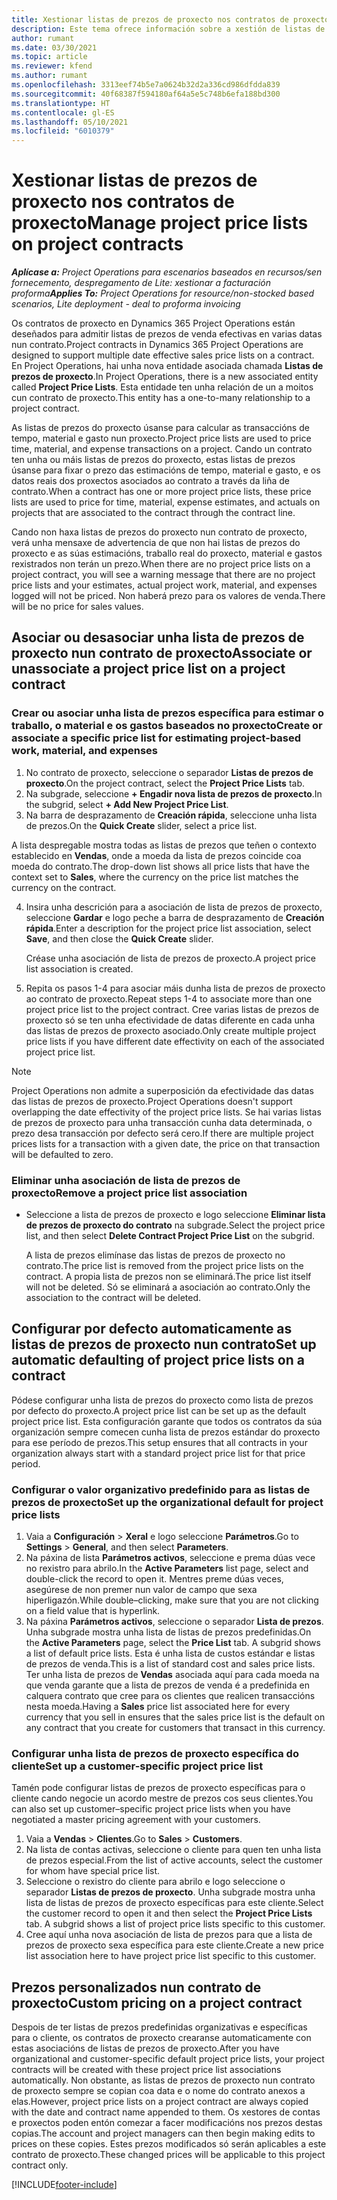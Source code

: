 ```yaml
---
title: Xestionar listas de prezos de proxecto nos contratos de proxecto
description: Este tema ofrece información sobre a xestión de listas de prezos de proxecto en contratos de proxecto.
author: rumant
ms.date: 03/30/2021
ms.topic: article
ms.reviewer: kfend
ms.author: rumant
ms.openlocfilehash: 3313eef74b5e7a0624b32d2a336cd986dfdda839
ms.sourcegitcommit: 40f68387f594180af64a5e5c748b6efa188bd300
ms.translationtype: HT
ms.contentlocale: gl-ES
ms.lasthandoff: 05/10/2021
ms.locfileid: "6010379"
---
```

# <a name="manage-project-price-lists-on-project-contracts"></a><span data-ttu-id="d1211-103">Xestionar listas de prezos de proxecto nos contratos de proxecto</span><span class="sxs-lookup"><span data-stu-id="d1211-103">Manage project price lists on project contracts</span></span>

<span data-ttu-id="d1211-104">_**Aplícase a:** Project Operations para escenarios baseados en recursos/sen fornecemento, despregamento de Lite: xestionar a facturación proforma_</span><span class="sxs-lookup"><span data-stu-id="d1211-104">_**Applies To:** Project Operations for resource/non-stocked based scenarios, Lite deployment - deal to proforma invoicing_</span></span>

<span data-ttu-id="d1211-105">Os contratos de proxecto en Dynamics 365 Project Operations están deseñados para admitir listas de prezos de venda efectivas en varias datas nun contrato.</span><span class="sxs-lookup"><span data-stu-id="d1211-105">Project contracts in Dynamics 365 Project Operations are designed to support multiple date effective sales price lists on a contract.</span></span> <span data-ttu-id="d1211-106">En Project Operations, hai unha nova entidade asociada chamada **Listas de prezos de proxecto**.</span><span class="sxs-lookup"><span data-stu-id="d1211-106">In Project Operations, there is a new associated entity called **Project Price Lists**.</span></span> <span data-ttu-id="d1211-107">Esta entidade ten unha relación de un a moitos cun contrato de proxecto.</span><span class="sxs-lookup"><span data-stu-id="d1211-107">This entity has a one-to-many relationship to a project contract.</span></span>

<span data-ttu-id="d1211-108">As listas de prezos do proxecto úsanse para calcular as transaccións de tempo, material e gasto nun proxecto.</span><span class="sxs-lookup"><span data-stu-id="d1211-108">Project price lists are used to price time, material, and expense transactions on a project.</span></span> <span data-ttu-id="d1211-109">Cando un contrato ten unha ou máis listas de prezos do proxecto, estas listas de prezos úsanse para fixar o prezo das estimacións de tempo, material e gasto, e os datos reais dos proxectos asociados ao contrato a través da liña de contrato.</span><span class="sxs-lookup"><span data-stu-id="d1211-109">When a contract has one or more project price lists, these price lists are used to price for time, material, expense estimates, and actuals on projects that are associated to the contract through the contract line.</span></span>

<span data-ttu-id="d1211-110">Cando non haxa listas de prezos do proxecto nun contrato de proxecto, verá unha mensaxe de advertencia de que non hai listas de prezos do proxecto e as súas estimacións, traballo real do proxecto, material e gastos rexistrados non terán un prezo.</span><span class="sxs-lookup"><span data-stu-id="d1211-110">When there are no project price lists on a project contract, you will see a warning message that there are no project price lists and your estimates, actual project work, material, and expenses logged will not be priced.</span></span> <span data-ttu-id="d1211-111">Non haberá prezo para os valores de venda.</span><span class="sxs-lookup"><span data-stu-id="d1211-111">There will be no price for sales values.</span></span>

## <a name="associate-or-unassociate-a-project-price-list-on-a-project-contract"></a><span data-ttu-id="d1211-112">Asociar ou desasociar unha lista de prezos de proxecto nun contrato de proxecto</span><span class="sxs-lookup"><span data-stu-id="d1211-112">Associate or unassociate a project price list on a project contract</span></span>

### <a name="create-or-associate-a-specific-price-list-for-estimating-project-based-work-material-and-expenses"></a><span data-ttu-id="d1211-113">Crear ou asociar unha lista de prezos específica para estimar o traballo, o material e os gastos baseados no proxecto</span><span class="sxs-lookup"><span data-stu-id="d1211-113">Create or associate a specific price list for estimating project-based work, material, and expenses</span></span>

1. <span data-ttu-id="d1211-114">No contrato de proxecto, seleccione o separador **Listas de prezos de proxecto**.</span><span class="sxs-lookup"><span data-stu-id="d1211-114">On the project contract, select the **Project Price Lists** tab.</span></span>
2. <span data-ttu-id="d1211-115">Na subgrade, seleccione **+ Engadir nova lista de prezos de proxecto**.</span><span class="sxs-lookup"><span data-stu-id="d1211-115">In the subgrid, select **+ Add New Project Price List**.</span></span>
3. <span data-ttu-id="d1211-116">Na barra de desprazamento de **Creación rápida**, seleccione unha lista de prezos.</span><span class="sxs-lookup"><span data-stu-id="d1211-116">On the **Quick Create** slider, select a price list.</span></span> 

  <span data-ttu-id="d1211-117">A lista despregable mostra todas as listas de prezos que teñen o contexto establecido en **Vendas**, onde a moeda da lista de prezos coincide coa moeda do contrato.</span><span class="sxs-lookup"><span data-stu-id="d1211-117">The drop-down list shows all price lists that have the context set to **Sales**, where the currency on the price list matches the currency on the contract.</span></span>
  
4. <span data-ttu-id="d1211-118">Insira unha descrición para a asociación de lista de prezos de proxecto, seleccione **Gardar** e logo peche a barra de desprazamento de **Creación rápida**.</span><span class="sxs-lookup"><span data-stu-id="d1211-118">Enter a description for the project price list association, select **Save**, and then close the **Quick Create** slider.</span></span>

   <span data-ttu-id="d1211-119">Créase unha asociación de lista de prezos de proxecto.</span><span class="sxs-lookup"><span data-stu-id="d1211-119">A project price list association is created.</span></span>
   
5. <span data-ttu-id="d1211-120">Repita os pasos 1-4 para asociar máis dunha lista de prezos de proxecto ao contrato de proxecto.</span><span class="sxs-lookup"><span data-stu-id="d1211-120">Repeat steps 1-4 to associate more than one project price list to the project contract.</span></span> <span data-ttu-id="d1211-121">Cree varias listas de prezos de proxecto só se ten unha efectividade de datas diferente en cada unha das listas de prezos de proxecto asociado.</span><span class="sxs-lookup"><span data-stu-id="d1211-121">Only create multiple project price lists if you have different date effectivity on each of the associated project price list.</span></span>

> [!NOTE]
> <span data-ttu-id="d1211-122">Project Operations non admite a superposición da efectividade das datas das listas de prezos de proxecto.</span><span class="sxs-lookup"><span data-stu-id="d1211-122">Project Operations doesn't support overlapping the date effectivity of the project price lists.</span></span> <span data-ttu-id="d1211-123">Se hai varias listas de prezos de proxecto para unha transacción cunha data determinada, o prezo desa transacción por defecto será cero.</span><span class="sxs-lookup"><span data-stu-id="d1211-123">If there are multiple project prices lists for a transaction with a given date, the price on that transaction will be defaulted to zero.</span></span>

### <a name="remove-a-project-price-list-association"></a><span data-ttu-id="d1211-124">Eliminar unha asociación de lista de prezos de proxecto</span><span class="sxs-lookup"><span data-stu-id="d1211-124">Remove a project price list association</span></span>

- <span data-ttu-id="d1211-125">Seleccione a lista de prezos de proxecto e logo seleccione **Eliminar lista de prezos de proxecto do contrato** na subgrade.</span><span class="sxs-lookup"><span data-stu-id="d1211-125">Select the project price list, and then select **Delete Contract Project Price List** on the subgrid.</span></span> 

  <span data-ttu-id="d1211-126">A lista de prezos elimínase das listas de prezos de proxecto no contrato.</span><span class="sxs-lookup"><span data-stu-id="d1211-126">The price list is removed from the project price lists on the contract.</span></span> <span data-ttu-id="d1211-127">A propia lista de prezos non se eliminará.</span><span class="sxs-lookup"><span data-stu-id="d1211-127">The price list itself will not be deleted.</span></span> <span data-ttu-id="d1211-128">Só se eliminará a asociación ao contrato.</span><span class="sxs-lookup"><span data-stu-id="d1211-128">Only the association to the contract will be deleted.</span></span>

## <a name="set-up-automatic-defaulting-of-project-price-lists-on-a-contract"></a><span data-ttu-id="d1211-129">Configurar por defecto automaticamente as listas de prezos de proxecto nun contrato</span><span class="sxs-lookup"><span data-stu-id="d1211-129">Set up automatic defaulting of project price lists on a contract</span></span>

<span data-ttu-id="d1211-130">Pódese configurar unha lista de prezos do proxecto como lista de prezos por defecto do proxecto.</span><span class="sxs-lookup"><span data-stu-id="d1211-130">A project price list can be set up as the default project price list.</span></span> <span data-ttu-id="d1211-131">Esta configuración garante que todos os contratos da súa organización sempre comecen cunha lista de prezos estándar do proxecto para ese período de prezos.</span><span class="sxs-lookup"><span data-stu-id="d1211-131">This setup ensures that all contracts in your organization always start with a standard project price list for that price period.</span></span>

### <a name="set-up-the-organizational-default-for-project-price-lists"></a><span data-ttu-id="d1211-132">Configurar o valor organizativo predefinido para as listas de prezos de proxecto</span><span class="sxs-lookup"><span data-stu-id="d1211-132">Set up the organizational default for project price lists</span></span>

1. <span data-ttu-id="d1211-133">Vaia a **Configuración** > **Xeral** e logo seleccione **Parámetros**.</span><span class="sxs-lookup"><span data-stu-id="d1211-133">Go to **Settings** > **General**, and then select **Parameters**.</span></span>
2. <span data-ttu-id="d1211-134">Na páxina de lista **Parámetros activos**, seleccione e prema dúas vece no rexistro para abrilo.</span><span class="sxs-lookup"><span data-stu-id="d1211-134">In the **Active Parameters** list page, select and double-click the record to open it.</span></span> <span data-ttu-id="d1211-135">Mentres preme dúas veces, asegúrese de non premer nun valor de campo que sexa hiperligazón.</span><span class="sxs-lookup"><span data-stu-id="d1211-135">While double–clicking, make sure that you are not clicking on a field value that is hyperlink.</span></span> 
3. <span data-ttu-id="d1211-136">Na páxina **Parámetros activos**, seleccione o separador **Lista de prezos**. Unha subgrade mostra unha lista de listas de prezos predefinidas.</span><span class="sxs-lookup"><span data-stu-id="d1211-136">On the **Active Parameters** page, select the **Price List** tab. A subgrid shows a list of default price lists.</span></span> <span data-ttu-id="d1211-137">Esta é unha lista de custos estándar e listas de prezos de venda.</span><span class="sxs-lookup"><span data-stu-id="d1211-137">This is a list of standard cost and sales price lists.</span></span> <span data-ttu-id="d1211-138">Ter unha lista de prezos de **Vendas** asociada aquí para cada moeda na que venda garante que a lista de prezos de venda é a predefinida en calquera contrato que cree para os clientes que realicen transaccións nesta moeda.</span><span class="sxs-lookup"><span data-stu-id="d1211-138">Having a **Sales** price list associated here for every currency that you sell in ensures that the sales price list is the default on any contract that you create for customers that transact in this currency.</span></span>

### <a name="set-up-a-customer-specific-project-price-list"></a><span data-ttu-id="d1211-139">Configurar unha lista de prezos de proxecto específica do cliente</span><span class="sxs-lookup"><span data-stu-id="d1211-139">Set up a customer-specific project price list</span></span>

<span data-ttu-id="d1211-140">Tamén pode configurar listas de prezos de proxecto específicas para o cliente cando negocie un acordo mestre de prezos cos seus clientes.</span><span class="sxs-lookup"><span data-stu-id="d1211-140">You can also set up customer–specific project price lists when you have negotiated a master pricing agreement with your customers.</span></span>

1. <span data-ttu-id="d1211-141">Vaia a **Vendas** > **Clientes**.</span><span class="sxs-lookup"><span data-stu-id="d1211-141">Go to **Sales** > **Customers**.</span></span>
2. <span data-ttu-id="d1211-142">Na lista de contas activas, seleccione o cliente para quen ten unha lista de prezos especial.</span><span class="sxs-lookup"><span data-stu-id="d1211-142">From the list of active accounts, select the customer for whom have special price list.</span></span>
3. <span data-ttu-id="d1211-143">Seleccione o rexistro do cliente para abrilo e logo seleccione o separador **Listas de prezos de proxecto**. Unha subgrade mostra unha lista de listas de prezos de proxecto específicas para este cliente.</span><span class="sxs-lookup"><span data-stu-id="d1211-143">Select the customer record to open it and then select the **Project Price Lists** tab. A subgrid shows a list of project price lists specific to this customer.</span></span> 
4. <span data-ttu-id="d1211-144">Cree aquí unha nova asociación de lista de prezos para que a lista de prezos de proxecto sexa específica para este cliente.</span><span class="sxs-lookup"><span data-stu-id="d1211-144">Create a new price list association here to have project price list specific to this customer.</span></span>

## <a name="custom-pricing-on-a-project-contract"></a><span data-ttu-id="d1211-145">Prezos personalizados nun contrato de proxecto</span><span class="sxs-lookup"><span data-stu-id="d1211-145">Custom pricing on a project contract</span></span>

<span data-ttu-id="d1211-146">Despois de ter listas de prezos predefinidas organizativas e específicas para o cliente, os contratos de proxecto crearanse automaticamente con estas asociacións de listas de prezos de proxecto.</span><span class="sxs-lookup"><span data-stu-id="d1211-146">After you have organizational and customer-specific default project price lists, your project contracts will be created with these project price list associations automatically.</span></span> <span data-ttu-id="d1211-147">Non obstante, as listas de prezos de proxecto nun contrato de proxecto sempre se copian coa data e o nome do contrato anexos a elas.</span><span class="sxs-lookup"><span data-stu-id="d1211-147">However, project price lists on a project contract are always copied with the date and contract name appended to them.</span></span> <span data-ttu-id="d1211-148">Os xestores de contas e proxectos poden entón comezar a facer modificacións nos prezos destas copias.</span><span class="sxs-lookup"><span data-stu-id="d1211-148">The account and project managers can then begin making edits to prices on these copies.</span></span> <span data-ttu-id="d1211-149">Estes prezos modificados só serán aplicables a este contrato de proxecto.</span><span class="sxs-lookup"><span data-stu-id="d1211-149">These changed prices will be applicable to this project contract only.</span></span>


[!INCLUDE[footer-include](../includes/footer-banner.md)]
